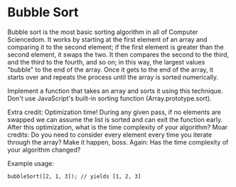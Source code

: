 # Bubble Sort

Bubble sort is the most basic sorting algorithm in all of Computer
Sciencedom. It works by starting at the first element of an array and
comparing it to the second element; if the first element is greater than the
second element, it swaps the two. It then compares the second to the third,
and the third to the fourth, and so on; in this way, the largest values
"bubble" to the end of the array. Once it gets to the end of the array, it
starts over and repeats the process until the array is sorted numerically.

Implement a function that takes an array and sorts it using this technique.
Don't use JavaScript's built-in sorting function (Array.prototype.sort).

Extra credit: Optimization time! During any given pass, if no elements are
swapped we can assume the list is sorted and can exit the function early.
After this optimization, what is the time complexity of your algorithm?
Moar credits: Do you need to consider every element every time you iterate
through the array? Make it happen, boss. Again: Has the time complexity of
your algorithm changed?

Example usage:
```
bubbleSort([2, 1, 3]); // yields [1, 2, 3]
